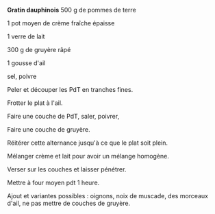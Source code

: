 
**Gratin dauphinois**
500 g de pommes de terre

1 pot moyen de crème fraîche épaisse

1 verre de lait

300 g de gruyère râpé

1 gousse d'ail

sel, poivre

Peler et découper les PdT en tranches fines.

Frotter le plat à l'ail.

Faire une couche de PdT, saler, poivrer,

Faire une couche de gruyère.

Réitérer cette alternance jusqu'à ce que le plat soit plein.

Mélanger crème et lait pour avoir un mélange homogène.

Verser sur les couches et laisser pénétrer.

Mettre à four moyen pdt 1 heure.

Ajout et variantes possibles : oignons, noix de muscade, des morceaux d'ail, ne pas mettre de couches de gruyère.
